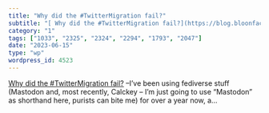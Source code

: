 ```yaml
---
title: "Why did the #TwitterMigration fail?"
subtitle: "[ Why did the #TwitterMigration fail?](https://blog.bloonface.com/2023/06/12/why-did-the-twittermigr..."
category: "1"
tags: ["1033", "2325", "2324", "2294", "1793", "2047"]
date: "2023-06-15"
type: "wp"
wordpress_id: 4523
---
```

[ Why did the #TwitterMigration fail?](https://blog.bloonface.com/2023/06/12/why-did-the-twittermigration-fail/) –I’ve been using fediverse stuff (Mastodon and, most recently, Calckey – I’m just going to use “Mastodon” as shorthand here, purists can bite me) for over a year now, a…